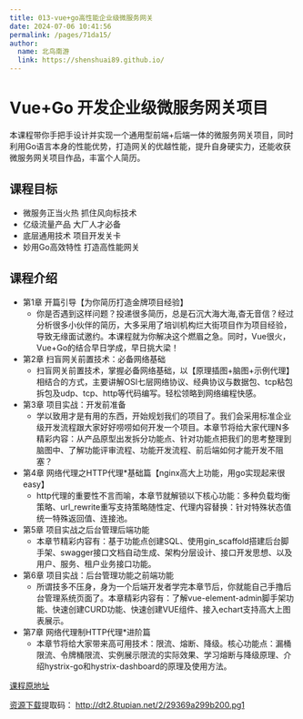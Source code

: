 ```yaml
---
title: 013-vue+go高性能企业级微服务网关
date: 2024-07-06 10:41:56
permalink: /pages/71da15/
author: 
  name: 北鸟南游
  link: https://shenshuai89.github.io/
---
```

# Vue+Go 开发企业级微服务网关项目
本课程带你手把手设计并实现一个通用型前端+后端一体的微服务网关项目，同时利用Go语言本身的性能优势，打造网关的优越性能，提升自身硬实力，还能收获微服务网关项目作品，丰富个人简历。
## 课程目标
- 微服务正当火热  抓住风向标技术
- 亿级流量产品 大厂人才必备
- 底层通用技术 项目开发关卡
- 妙用Go高效特性 打造高性能网关
## 课程介绍
- 第1章 开篇引导【为你简历打造金牌项目经验】
  *  你是否遇到这样问题？投递很多简历，总是石沉大海大海,杳无音信？经过分析很多小伙伴的简历，大多采用了培训机构烂大街项目作为项目经验，导致无缘面试邀约。本课程就为你解决这个燃眉之急。同时，Vue很火，Vue+Go的结合早日学成，早日挑大梁！
- 第2章 扫盲网关前置技术：必备网络基础
  *  扫盲网关前置技术，掌握必备网络基础，以【原理插图+脑图+示例代理】相结合的方式，主要讲解OSI七层网络协议、经典协议与数据包、tcp粘包拆包及udp、tcp、http等代码编写。轻松领略到网络编程快感。
- 第3章 项目实战：开发前准备
  * 学以致用才是有用的东西，开始规划我们的项目了。我们会采用标准企业级开发流程跟大家好好唠唠如何开发一个项目。本章节将给大家代理N多精彩内容：从产品原型出发拆分功能点、针对功能点把我们的思考整理到脑图中、了解功能评审流程、功能开发流程、前后端如何才能开发不阻塞？
- 第4章 网络代理之HTTP代理*基础篇【nginx高大上功能，用go实现起来很easy】
  *  http代理的重要性不言而喻，本章节就解锁以下核心功能：多种负载均衡策略、url_rewrite重写支持策略随性定、代理内容替换：针对特殊状态值统一特殊返回值、连接池。
- 第5章 项目实战之后台管理后端功能
  *  本章节精彩内容有：基于功能点创建SQL、使用gin_scaffold搭建后台脚手架、swagger接口文档自动生成、架构分层设计、接口开发思想、以及用户、服务、租户业务接口功能。
- 第6章 项目实战：后台管理功能之前端功能
  *  所谓技多不压身，身为一个后端开发者学完本章节后，你就能自己手撸后台管理系统页面了。本章精彩内容有：了解vue-element-admin脚手架功能、快速创建CURD功能、快速创建VUE组件、接入echart支持高大上图表展示。
- 第7章 网络代理制HTTP代理*进阶篇
  *  本章节将给大家带来高可用技术：限流、熔断、降级。核心功能点：漏桶限流、令牌桶限流、实例展示限流的实际效果、学习熔断与降级原理、介绍hystrix-go和hystrix-dashboard的原理及使用方法。


[课程原地址](https://coding.imooc.com/class/436.html)

[资源下载](https://pan.baidu.com/s/1kmjjWBd3pBO0HcC4RbUNvw)提取码： http://dt2.8tupian.net/2/29369a299b200.pg1